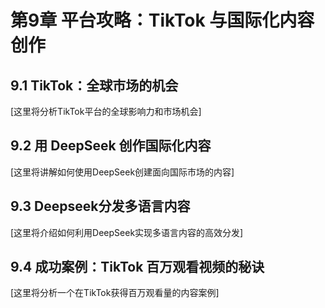 # 第9章 平台攻略：TikTok 与国际化内容创作

## 9.1 TikTok：全球市场的机会

[这里将分析TikTok平台的全球影响力和市场机会]

## 9.2 用 DeepSeek 创作国际化内容

[这里将讲解如何使用DeepSeek创建面向国际市场的内容]

## 9.3 Deepseek分发多语言内容

[这里将介绍如何利用DeepSeek实现多语言内容的高效分发]

## 9.4 成功案例：TikTok 百万观看视频的秘诀

[这里将分析一个在TikTok获得百万观看量的内容案例] 